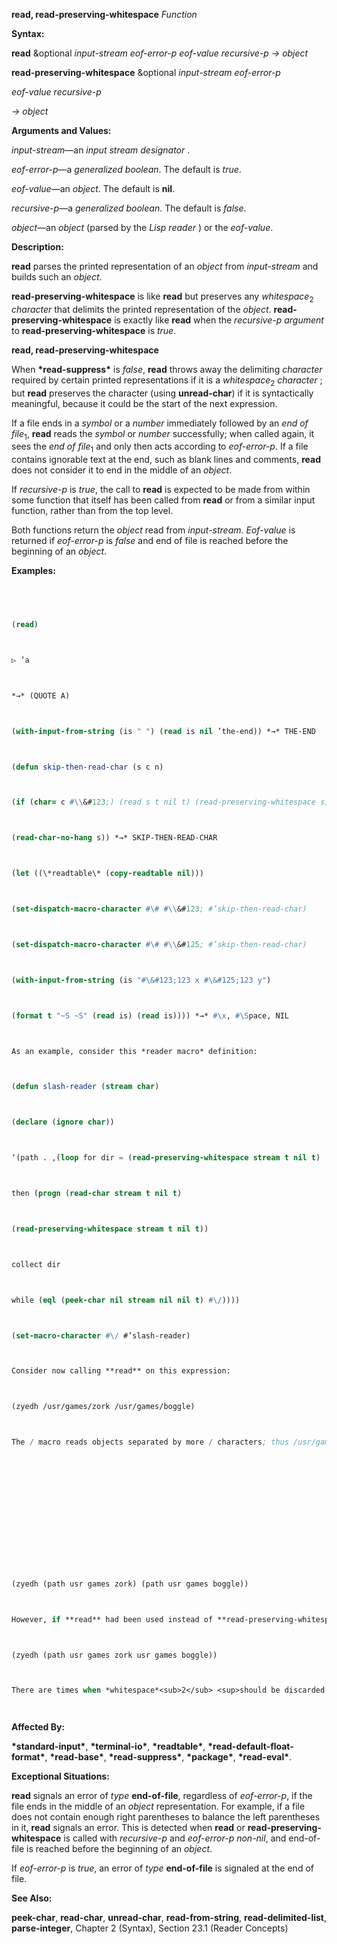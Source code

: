 **read, read-preserving-whitespace** *Function* 



**Syntax:** 



**read** &optional *input-stream eof-error-p eof-value recursive-p → object* 



**read-preserving-whitespace** &optional *input-stream eof-error-p* 



*eof-value recursive-p* 



*→ object* 



**Arguments and Values:** 



*input-stream*—an *input stream designator* . 



*eof-error-p*—a *generalized boolean*. The default is *true*. 



*eof-value*—an *object*. The default is **nil**. 



*recursive-p*—a *generalized boolean*. The default is *false*. 



*object*—an *object* (parsed by the *Lisp reader* ) or the *eof-value*. 



**Description:** 



**read** parses the printed representation of an *object* from *input-stream* and builds such an *object*. 



**read-preserving-whitespace** is like **read** but preserves any *whitespace*<sub>2</sub> *character* that delimits the printed representation of the *object*. **read-preserving-whitespace** is exactly like **read** when the *recursive-p argument* to **read-preserving-whitespace** is *true*. 







 



 



**read, read-preserving-whitespace** 



When **\*read-suppress\*** is *false*, **read** throws away the delimiting *character* required by certain printed representations if it is a *whitespace*<sub>2</sub> *character* ; but **read** preserves the character (using **unread-char**) if it is syntactically meaningful, because it could be the start of the next expression. 



If a file ends in a *symbol* or a *number* immediately followed by an *end of file*<sub>1</sub>, **read** reads the *symbol* or *number* successfully; when called again, it sees the *end of file*<sub>1</sub> and only then acts according to *eof-error-p*. If a file contains ignorable text at the end, such as blank lines and comments, **read** does not consider it to end in the middle of an *object*. 



If *recursive-p* is *true*, the call to **read** is expected to be made from within some function that itself has been called from **read** or from a similar input function, rather than from the top level. 



Both functions return the *object* read from *input-stream*. *Eof-value* is returned if *eof-error-p* is *false* and end of file is reached before the beginning of an *object*. 



**Examples:**
```lisp
 



(read) 



▷ ’a 



*→* (QUOTE A) 



(with-input-from-string (is " ") (read is nil ’the-end)) *→* THE-END 



(defun skip-then-read-char (s c n) 



(if (char= c #\\&#123;) (read s t nil t) (read-preserving-whitespace s)) 



(read-char-no-hang s)) *→* SKIP-THEN-READ-CHAR 



(let ((\*readtable\* (copy-readtable nil))) 



(set-dispatch-macro-character #\# #\\&#123; #’skip-then-read-char) 



(set-dispatch-macro-character #\# #\\&#125; #’skip-then-read-char) 



(with-input-from-string (is "#\&#123;123 x #\&#125;123 y") 



(format t "~S ~S" (read is) (read is)))) *→* #\x, #\Space, NIL 



As an example, consider this *reader macro* definition: 



(defun slash-reader (stream char) 



(declare (ignore char)) 



‘(path . ,(loop for dir = (read-preserving-whitespace stream t nil t) 



then (progn (read-char stream t nil t) 



(read-preserving-whitespace stream t nil t)) 



collect dir 



while (eql (peek-char nil stream nil nil t) #\/)))) 



(set-macro-character #\/ #’slash-reader) 



Consider now calling **read** on this expression: 



(zyedh /usr/games/zork /usr/games/boggle) 



The / macro reads objects separated by more / characters; thus /usr/games/zork is intended to read as (path usr games zork). The entire example expression should therefore be read as 







 



 



(zyedh (path usr games zork) (path usr games boggle)) 



However, if **read** had been used instead of **read-preserving-whitespace**, then after the reading of the symbol zork, the following space would be discarded; the next call to **peek-char** would see the following /, and the loop would continue, producing this interpretation: 



(zyedh (path usr games zork usr games boggle)) 



There are times when *whitespace*<sub>2</sub> <sup>should be discarded. If a command interpreter takes single</sup> character commands, but occasionally reads an *object* then if the *whitespace*<sub>2</sub> after a *symbol* is not discarded it might be interpreted as a command some time later after the *symbol* had been read. 




```
**Affected By:** 



**\*standard-input\***, **\*terminal-io\***, **\*readtable\***, **\*read-default-float-format\***, **\*read-base\***, **\*read-suppress\***, **\*package\***, **\*read-eval\***. 



**Exceptional Situations:** 



**read** signals an error of *type* **end-of-file**, regardless of *eof-error-p*, if the file ends in the middle of an *object* representation. For example, if a file does not contain enough right parentheses to balance the left parentheses in it, **read** signals an error. This is detected when **read** or **read-preserving-whitespace** is called with *recursive-p* and *eof-error-p non-nil*, and end-of-file is reached before the beginning of an *object*. 



If *eof-error-p* is *true*, an error of *type* **end-of-file** is signaled at the end of file. 



**See Also:** 



**peek-char**, **read-char**, **unread-char**, **read-from-string**, **read-delimited-list**, **parse-integer**, Chapter 2 (Syntax), Section 23.1 (Reader Concepts) 



